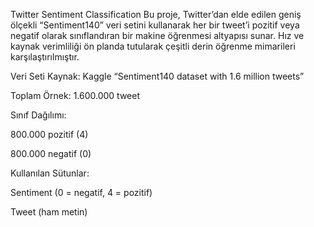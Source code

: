 Twitter Sentiment Classification
Bu proje, Twitter’dan elde edilen geniş ölçekli “Sentiment140” veri setini kullanarak her bir tweet’i pozitif veya negatif olarak sınıflandıran bir makine öğrenmesi altyapısı sunar. Hız ve kaynak verimliliği ön planda tutularak çeşitli derin öğrenme mimarileri karşılaştırılmıştır.

Veri Seti
Kaynak: Kaggle “Sentiment140 dataset with 1.6 million tweets”

Toplam Örnek: 1.600.000 tweet

Sınıf Dağılımı:

800.000 pozitif (4)

800.000 negatif (0)

Kullanılan Sütunlar:

Sentiment (0 = negatif, 4 = pozitif)

Tweet (ham metin)
